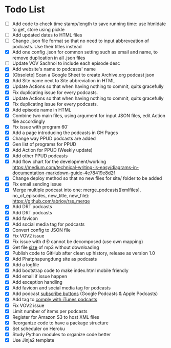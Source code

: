 # Todo List
- [ ] Add code to check time stamp/length to save running time: use htmldate to get, store using pickle
- [ ] Add updated dates to HTML files
- [ ] Change .json file format so that no need to input abbreveation of podcasts. Use their titles instead
- [X] Add one config .json for common setting such as email and name, to remove duplication in all .json files
- [ ] Update VOV Sachnoi to include each episode desc
- [X] Add website's name to podcasts' name
- [X] [Obsolete] Scan a Google Sheet to create Archive.org podcast json
- [X] Add Site name next to Site abbreviation in HTML
- [X] Update Actions so that when having nothing to commit, quits gracefully
- [X] Fix duplicating issue for every podcasts.
- [X] Update Actions so that when having nothing to commit, quits gracefully
- [X] Fix duplicating issue for every podcasts.
- [X] Add episode name in HTML
- [X] Combine two main files, using argument for input JSON files, edit Action file accordingly 
- [X] Fix issue with program 60'
- [X] Add a page introducing the podcasts in GH Pages
- [X] Change way PPUD podcasts are added
- [X] Gen list of programs for PPUD
- [X] Add Action for PPUD (Weekly update)
- [X] Add other PPUD podcasts
- [X] Add flow chart for the development/working https://medium.com/technical-writing-is-easy/diagrams-in-documentation-markdown-guide-4e78419e8d2f
- [X] Change deploy method so that no new files for site/ folder to be added
- [X] Fix email sending issue
- [X] Merge multiple podcast into one: merge_podcasts([xmlfiles], no_of_episodes, new_title, new_file): https://github.com/abrioy/rss_merge
- [X] Add DRT podcasts
- [X] Add DRT podcasts
- [X] Add favicon
- [X] Add social media tag for podcasts
- [X] Convert config to JSON file
- [X] Fix VOV2 issue
- [X] Fix issue with đ Đ cannot be decomposed (use own mapping)
- [X] Get file [size](https://stackoverflow.com/questions/3601240/how-can-i-get-the-file-size-on-the-internet-knowing-only-the-url) of mp3 without downloading
- [X] Publish code to GitHub after clean up history, release as version 1.0
- [X] Add Phatphapungdung site as podcasts
- [X] Add a logfile
- [X] Add bootstrap code to make index.html mobile friendly
- [X] Add email if issue happen
- [X] Add exception handling
- [X] Add favicon and social media tag for podcasts
- [X] Add podcast [subscribe buttons](https://www.buzzsprout.com/help/64-podcast-subscribe-buttons) (Google Podcasts & Apple Podcasts)
- [X] Add tag to [comply with iTunes podcasts](https://www.thepolyglotdeveloper.com/2016/02/create-podcast-xml-feed-publishing-itunes/)
- [X] Fix VOV2 issue
- [X] Limit number of items per podcasts
- [X] Register for Amazon S3 to host XML files
- [X] Reorganize code to have a package structure
- [X] Set scheduler on Heroku
- [X] Study Python modules to organize code better
- [X] Use Jinja2 template
